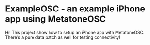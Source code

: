 # ExampleOSC - an example iPhone app using MetatoneOSC

Hi! This project show how to setup an iPhone app with MetatoneOSC. There's a pure data patch as well for testing connectivity!
